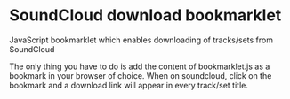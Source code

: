SoundCloud download bookmarklet
===============================

JavaScript bookmarklet which enables downloading of tracks/sets from SoundCloud

The only thing you have to do is add the content of bookmarklet.js as a bookmark in your browser of choice.
When on soundcloud, click on the bookmark and a download link will appear in every track/set title.
